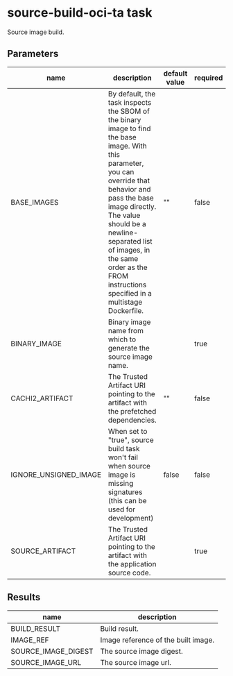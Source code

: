 # source-build-oci-ta task

Source image build.

## Parameters
|name|description|default value|required|
|---|---|---|---|
|BASE_IMAGES|By default, the task inspects the SBOM of the binary image to find the base image. With this parameter, you can override that behavior and pass the base image directly. The value should be a newline-separated list of images, in the same order as the FROM instructions specified in a multistage Dockerfile.|""|false|
|BINARY_IMAGE|Binary image name from which to generate the source image name.||true|
|CACHI2_ARTIFACT|The Trusted Artifact URI pointing to the artifact with the prefetched dependencies.|""|false|
|IGNORE_UNSIGNED_IMAGE|When set to "true", source build task won't fail when source image is missing signatures (this can be used for development)|false|false|
|SOURCE_ARTIFACT|The Trusted Artifact URI pointing to the artifact with the application source code.||true|

## Results
|name|description|
|---|---|
|BUILD_RESULT|Build result.|
|IMAGE_REF|Image reference of the built image.|
|SOURCE_IMAGE_DIGEST|The source image digest.|
|SOURCE_IMAGE_URL|The source image url.|

